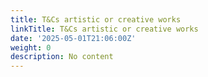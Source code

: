```yaml
---
title: T&Cs artistic or creative works
linkTitle: T&Cs artistic or creative works
date: '2025-05-01T21:06:00Z'
weight: 0
description: No content
---
```




